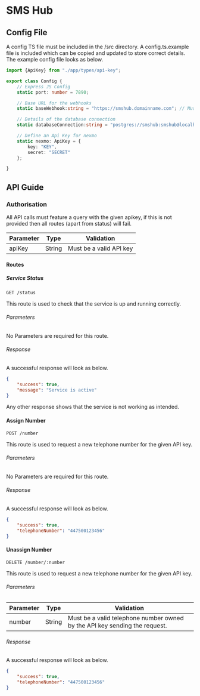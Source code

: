 # SMS Hub

## Config File

A config TS file must be included in the /src directory. A config.ts.example file is included which can be copied and updated to store correct details. The example config file looks as below.

``` ts
import {ApiKey} from "./app/types/api-key";

export class Config {
    // Express JS Config
    static port: number = 7890;

    // Base URL for the webhooks
    static baseWebhook:string = "https://smshub.domainname.com"; // Must be changed to the base webhook url

    // Details of the database connection
    static databaseConnection:string = "postgres://smshub:smshub@localhost:7891/smshub"; // Default for Docker Image

    // Define an Api Key for nexmo
    static nexmo: ApiKey = {
        key: "KEY",
        secret: "SECRET"
    };

}
```

## API Guide

### Authorisation

All API calls must feature a query with the given apikey, if this is not provided then all routes (apart from status) will fail.

Parameter | Type | Validation
----------|------|-----------
apiKey | String | Must be a valid API key

#### Routes

##### Service Status

`GET /status`

This route is used to check that the service is up and running correctly.

###### Parameters

No Parameters are required for this route.

###### Response

A successful response will look as below.

``` json
{
    "success": true,
    "message": "Service is active"
}
```

Any other response shows that the service is not working as intended.

#### Assign Number

`POST /number`

This route is used to request a new telephone number for the given API key.

###### Parameters

No Parameters are required for this route.

###### Response

A successful response will look as below.

``` json
{
    "success": true,
    "telephoneNumber": "447500123456"
}
```

#### Unassign Number

`DELETE /number/:number`

This route is used to request a new telephone number for the given API key.

###### Parameters

Parameter | Type | Validation
----------|------|-----------
number | String | Must be a valid telephone number owned by the API key sending the request.

###### Response

A successful response will look as below.

``` json
{
    "success": true,
    "telephoneNumber": "447500123456"
}
```

